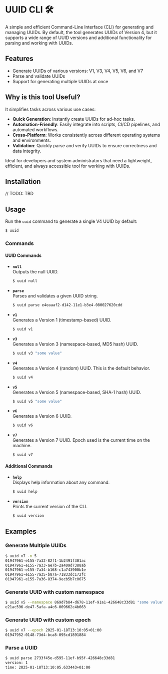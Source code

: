 # UUID CLI 🛠️

A simple and efficient Command-Line Interface (CLI) for generating and managing UUIDs. By default, the tool generates
UUIDs of Version 4, but it supports a wide range of UUID versions and additional functionality for parsing and
working with UUIDs.

## Features

- Generate UUIDs of various versions: V1, V3, V4, V5, V6, and V7
- Parse and validate UUIDs
- Support for generating multiple UUIDs at once

## Why is this tool Useful?

It simplifies tasks across various use cases:

- **Quick Generation**: Instantly create UUIDs for ad-hoc tasks.
- **Automation-Friendly**: Easily integrate into scripts, CI/CD pipelines, and automated workflows.
- **Cross-Platform**: Works consistently across different operating systems and environments.
- **Validation**: Quickly parse and verify UUIDs to ensure correctness and data integrity.

Ideal for developers and system administrators that need a lightweight, efficient, and always accessible tool for
working with UUIDs.

## Installation

// TODO: TBD

## Usage

Run the `uuid` command to generate a single V4 UUID by default:

```bash
$ uuid
```

### Commands

#### UUID Commands

- **`null`**  
  Outputs the null UUID.

  ```bash
  $ uuid null
  ```

- **`parse`**  
  Parses and validates a given UUID string.

  ```bash
  $ uuid parse e4eaaaf2-d142-11e1-b3e4-080027620cdd
  ```

- **`v1`**  
  Generates a Version 1 (timestamp-based) UUID.

  ```bash
  $ uuid v1
  ```

- **`v3`**  
  Generates a Version 3 (namespace-based, MD5 hash) UUID.

  ```bash
  $ uuid v3 "some value"
  ```

- **`v4`**  
  Generates a Version 4 (random) UUID. This is the default behavior.

  ```bash
  $ uuid v4
  ```

- **`v5`**  
  Generates a Version 5 (namespace-based, SHA-1 hash) UUID.

  ```bash
  $ uuid v5 "some value"
  ```

- **`v6`**  
  Generates a Version 6 UUID.

  ```bash
  $ uuid v6
  ```

- **`v7`**  
  Generates a Version 7 UUID. Epoch used is the current time on the machine.

  ```bash
  $ uuid v7
  ```

#### Additional Commands

- **`help`**  
  Displays help information about any command.

  ```bash
  $ uuid help
  ```

- **`version`**  
  Prints the current version of the CLI.

  ```bash
  $ uuid version
  ```

## Examples

### Generate Multiple UUIDs

```bash
$ uuid v7 -n 5
01947961-e155-7a32-82f1-1b2491f301ac
01947961-e155-7a33-ae7b-2a409d7388ab
01947961-e155-7a34-b168-c1a743900b1e
01947961-e155-7a35-b87a-71833dc172fc
01947961-e155-7a36-8374-9ecb5b7c0675
```

### Generate UUID with custom namespace

```bash
$ uuid v5 --namespace 869d7b84-d678-11ef-91a1-426648c33d81 "some value"
e21ac596-de47-5afa-a4c6-009662c4b663
```

### Generate UUID with custom epoch

```bash
$ uuid v7 --epoch 2025-01-18T13:10:05+01:00
01947952-0148-73d4-bca8-095cd1891884
```

### Parse a UUID

```bash
$ uuid parse 2733f45e-d595-11ef-b95f-426648c33d81
version: 1
time: 2025-01-18T13:10:05.633443+01:00
```

